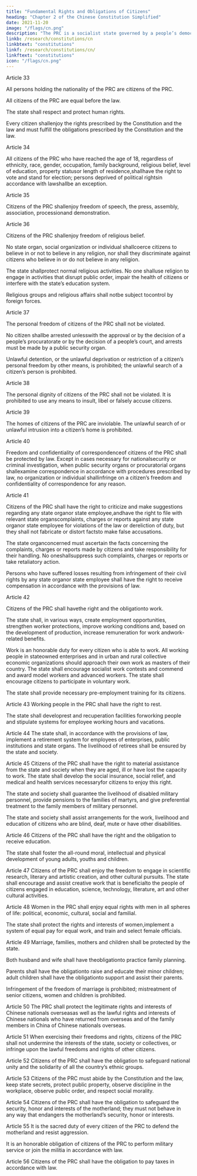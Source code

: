 ```yaml
---
title: "Fundamental Rights and Obligations of Citizens"
heading: "Chapter 2 of the Chinese Constitution Simplified"
date: 2021-11-20
image: "/flags/cn.png"
description: "The PRC is a socialist state governed by a people’s democratic dictatorship that is led by the working class and based on an alliance of workers and peasants"
linkb: /research/constitutions/cn
linkbtext: "constitutions"
linkf: /research/constitutions/cn/
linkftext: "constitutions"
icon: "/flags/cn.png"
---
```



Article 33

All persons holding the nationality of the PRC are citizens of the PRC.

All citizens of the PRC are equal before the law.

The state shall respect and protect human rights.

Every citizen shallenjoy the rights prescribed by the Constitution and the law and must fulfill the obligations prescribed by the Constitution and the law.

Article 34

All citizens of the PRC who have reached the age of 18, regardless of ethnicity, race, gender, occupation, family background, religious belief, level of education, property statusor length of residence,shallhave the right to vote and stand for election; persons deprived of political rightsin accordance with lawshallbe an exception.

Article 35

Citizens of the PRC shallenjoy freedom of speech, the press, assembly, association, processionand demonstration.

Article 36

Citizens of the PRC shallenjoy freedom of religious belief.

No state organ, social organization or individual shallcoerce citizens to believe in or not to believe in any religion, nor shall they discriminate against citizens who believe in or do not believe in any religion.

The state shallprotect normal religious activities. No one shalluse religion to engage in activities that disrupt public order, impair the health of citizens or interfere with the state’s education system.

Religious groups and religious affairs shall notbe subject tocontrol by foreign forces.

Article 37

The personal freedom of citizens of the PRC shall not be violated.

No citizen shallbe arrested unlesswith the approval or by the decision of a people’s procuratorate or by the decision of a people’s court, and arrests must be made by a public security organ.

Unlawful detention, or the unlawful deprivation or restriction of a citizen’s personal freedom by other means, is prohibited; the unlawful search of a citizen’s person is prohibited.

Article 38

The personal dignity of citizens of the PRC shall not be violated. It is prohibited to use any means to insult, libel or falsely accuse citizens.

Article 39

The homes of citizens of the PRC are inviolable. The unlawful search of or unlawful intrusion into a citizen’s home is prohibited.

Article 40

Freedom and confidentiality of correspondenceof citizens of the PRC shall be protected by law. Except in cases necessary for nationalsecurity or criminal investigation, when public security organs or procuratorial organs shallexamine correspondence in accordance with procedures prescribed by law, no organization or individual shallinfringe on a citizen’s freedom and confidentiality of correspondence for any reason.

Article 41

Citizens of the PRC shall have the right to criticize and make suggestions regarding any state organor state employee,andhave the right to file with relevant state organscomplaints, charges or reports against any state organor state employee for violations of the law or dereliction of duty, but they shall not fabricate or distort factsto make false accusations.

The state organconcerned must ascertain the facts concerning the complaints, charges or reports made by citizens and take responsibility for their handling. No oneshallsuppress such complaints, charges or reports or take retaliatory action.

Persons who have suffered losses resulting from infringement of their civil rights by any state organor state employee shall have the right to receive compensation in accordance with the provisions of law.

Article 42

Citizens of the PRC shall havethe right and the obligationto work.

The state shall, in various ways, create employment opportunities, strengthen worker protections, improve working conditions and, based on the development of production, increase remuneration for work andwork-related benefits.

Work is an honorable duty for every citizen who is able to work. All working people in stateowned enterprises and in urban and rural collective economic organizations should approach their own work as masters of their country. The state shall encourage socialist work contests and commend and award model workers and advanced workers. The state shall encourage citizens to participate in voluntary work.

The state shall provide necessary pre-employment training for its citizens.

Article 43 Working people in the PRC shall have the right to rest.

The state shall developrest and recuperation facilities forworking people and stipulate systems for employee working hours and vacations.

Article 44 The state shall, in accordance with the provisions of law, implement a retirement system for employees of enterprises, public institutions and state organs. The livelihood of retirees shall be ensured by the state and society.

Article 45 Citizens of the PRC shall have the right to material assistance from the state and society when they are aged, ill or have lost the capacity to work. The state shall develop the social insurance, social relief, and medical and health services necessaryfor citizens to enjoy this right.

The state and society shall guarantee the livelihood of disabled military personnel, provide pensions to the families of martyrs, and give preferential treatment to the family members of military personnel.

The state and society shall assist arrangements for the work, livelihood and education of citizens who are blind, deaf, mute or have other disabilities.

Article 46 Citizens of the PRC shall have the right and the obligation to receive education.

The state shall foster the all-round moral, intellectual and physical development of young adults, youths and children.

Article 47 Citizens of the PRC shall enjoy the freedom to engage in scientific research, literary and artistic creation, and other cultural pursuits. The state shall encourage and assist creative work that is beneficialto the people of citizens engaged in education, science, technology, literature, art and other cultural activities.

Article 48 Women in the PRC shall enjoy equal rights with men in all spheres of life: political, economic, cultural, social and familial.

The state shall protect the rights and interests of women,implement a system of equal pay for equal work, and train and select female officials.

Article 49 Marriage, families, mothers and children shall be protected by the state.

Both husband and wife shall have theobligationto practice family planning.

Parents shall have the obligationto raise and educate their minor children; adult children shall have the obligationto support and assist their parents.

Infringement of the freedom of marriage is prohibited; mistreatment of senior citizens, women and children is prohibited.

Article 50 The PRC shall protect the legitimate rights and interests of Chinese nationals overseasas well as the lawful rights and interests of Chinese nationals who have returned from overseas and of the family members in China of Chinese nationals overseas.

Article 51 When exercising their freedoms and rights, citizens of the PRC shall not undermine the interests of the state, society or collectives, or infringe upon the lawful freedoms and rights of other citizens.

Article 52 Citizens of the PRC shall have the obligation to safeguard national unity and the solidarity of all the country’s ethnic groups.

Article 53 Citizens of the PRC must abide by the Constitution and the law, keep state secrets, protect public property, observe discipline in the workplace, observe public order, and respect social morality.

Article 54 Citizens of the PRC shall have the obligation to safeguard the security, honor and interests of the motherland; they must not behave in any way that endangers the motherland’s security, honor or interests.

Article 55 It is the sacred duty of every citizen of the PRC to defend the motherland and resist aggression.

It is an honorable obligation of citizens of the PRC to perform military service or join the militia in accordance with law.

Article 56 Citizens of the PRC shall have the obligation to pay taxes in accordance with law.



